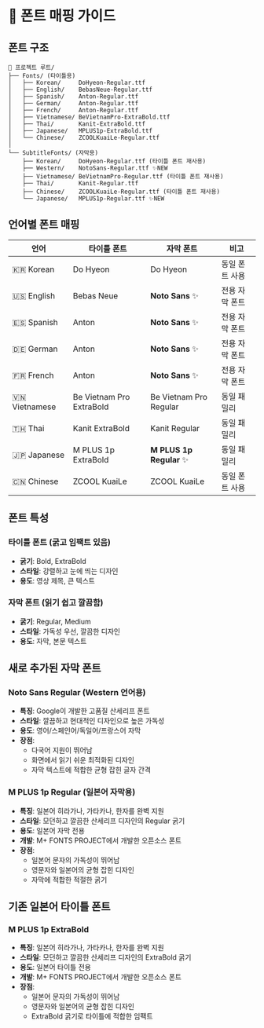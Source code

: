 # 📝 폰트 매핑 가이드

## 폰트 구조

```
📁 프로젝트 루트/
├── Fonts/ (타이틀용)
│   ├── Korean/     DoHyeon-Regular.ttf
│   ├── English/    BebasNeue-Regular.ttf
│   ├── Spanish/    Anton-Regular.ttf
│   ├── German/     Anton-Regular.ttf
│   ├── French/     Anton-Regular.ttf
│   ├── Vietnamese/ BeVietnamPro-ExtraBold.ttf
│   ├── Thai/       Kanit-ExtraBold.ttf
│   ├── Japanese/   MPLUS1p-ExtraBold.ttf
│   └── Chinese/    ZCOOLKuaiLe-Regular.ttf
│
└── SubtitleFonts/ (자막용)
    ├── Korean/     DoHyeon-Regular.ttf (타이틀 폰트 재사용)
    ├── Western/    NotoSans-Regular.ttf ✨NEW
    ├── Vietnamese/ BeVietnamPro-Regular.ttf (타이틀 폰트 재사용)
    ├── Thai/       Kanit-Regular.ttf
    ├── Chinese/    ZCOOLKuaiLe-Regular.ttf (타이틀 폰트 재사용)
    └── Japanese/   MPLUS1p-Regular.ttf ✨NEW
```

## 언어별 폰트 매핑

| 언어 | 타이틀 폰트 | 자막 폰트 | 비고 |
|------|-------------|-----------|------|
| 🇰🇷 Korean | Do Hyeon | Do Hyeon | 동일 폰트 사용 |
| 🇺🇸 English | Bebas Neue | **Noto Sans** ✨ | 전용 자막 폰트 |
| 🇪🇸 Spanish | Anton | **Noto Sans** ✨ | 전용 자막 폰트 |
| 🇩🇪 German | Anton | **Noto Sans** ✨ | 전용 자막 폰트 |
| 🇫🇷 French | Anton | **Noto Sans** ✨ | 전용 자막 폰트 |
| 🇻🇳 Vietnamese | Be Vietnam Pro ExtraBold | Be Vietnam Pro Regular | 동일 패밀리 |
| 🇹🇭 Thai | Kanit ExtraBold | Kanit Regular | 동일 패밀리 |
| 🇯🇵 Japanese | M PLUS 1p ExtraBold | **M PLUS 1p Regular** ✨ | 동일 패밀리 |
| 🇨🇳 Chinese | ZCOOL KuaiLe | ZCOOL KuaiLe | 동일 폰트 사용 |

## 폰트 특성

### 타이틀 폰트 (굵고 임팩트 있음)
- **굵기**: Bold, ExtraBold
- **스타일**: 강렬하고 눈에 띄는 디자인
- **용도**: 영상 제목, 큰 텍스트

### 자막 폰트 (읽기 쉽고 깔끔함)  
- **굵기**: Regular, Medium
- **스타일**: 가독성 우선, 깔끔한 디자인
- **용도**: 자막, 본문 텍스트

## 새로 추가된 자막 폰트

### Noto Sans Regular (Western 언어용)
- **특징**: Google이 개발한 고품질 산세리프 폰트
- **스타일**: 깔끔하고 현대적인 디자인으로 높은 가독성
- **용도**: 영어/스페인어/독일어/프랑스어 자막
- **장점**: 
  - 다국어 지원이 뛰어남
  - 화면에서 읽기 쉬운 최적화된 디자인
  - 자막 텍스트에 적합한 균형 잡힌 글자 간격

### M PLUS 1p Regular (일본어 자막용)
- **특징**: 일본어 히라가나, 가타카나, 한자를 완벽 지원
- **스타일**: 모던하고 깔끔한 산세리프 디자인의 Regular 굵기
- **용도**: 일본어 자막 전용
- **개발**: M+ FONTS PROJECT에서 개발한 오픈소스 폰트
- **장점**: 
  - 일본어 문자의 가독성이 뛰어남
  - 영문자와 일본어의 균형 잡힌 디자인
  - 자막에 적합한 적절한 굵기

## 기존 일본어 타이틀 폰트

### M PLUS 1p ExtraBold
- **특징**: 일본어 히라가나, 가타카나, 한자를 완벽 지원
- **스타일**: 모던하고 깔끔한 산세리프 디자인의 ExtraBold 굵기
- **용도**: 일본어 타이틀 전용
- **개발**: M+ FONTS PROJECT에서 개발한 오픈소스 폰트
- **장점**: 
  - 일본어 문자의 가독성이 뛰어남
  - 영문자와 일본어의 균형 잡힌 디자인
  - ExtraBold 굵기로 타이틀에 적합한 임팩트
